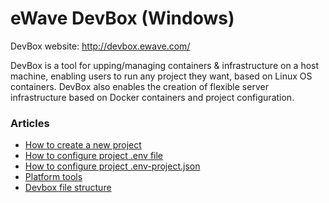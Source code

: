 # eWave DevBox (Windows)

DevBox website: http://devbox.ewave.com/

DevBox is a tool for upping/managing containers & infrastructure on a host machine, enabling users to run any project they want, based on Linux OS containers.
DevBox also enables the creation of flexible server infrastructure based on Docker containers and project configuration.

### Articles

- [How to create a new project](_doc/articles/hot_to_create_a_new_project.md)
- [How to configure project .env file](_doc/articles/project_dotenv.md)
- [How to configure project .env-project.json](_doc/articles/project_env_project_json.md)
- [Platform tools](_doc/articles/platform_tools.md)
- [Devbox file structure](_doc/articles/file_structure.md)
